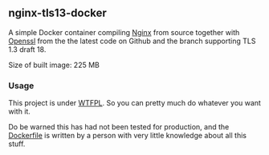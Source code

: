 ## nginx-tls13-docker

A simple Docker container compiling [Nginx](http://nginx.org/en/download.html) from source together with [Openssl](https://github.com/openssl/openssl/tree/tls1.3-draft-18) from the the latest code on Github and the branch supporting TLS 1.3 draft 18.

Size of built image: 225 MB

### Usage

This project is under [WTFPL](LICENSE.md). So you can pretty much do whatever you want with it.

Do be warned this has had not been tested for production, and the [Dockerfile](Dockerfile) is written by a person with very little knowledge about all this stuff.
